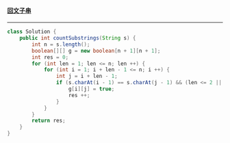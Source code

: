 #### <a href="https://leetcode.cn/problems/palindromic-substrings/">回文子串</a>

-------------

```java
class Solution {
    public int countSubstrings(String s) {
        int n = s.length();
        boolean[][] g = new boolean[n + 1][n + 1];
        int res = 0;
        for (int len = 1; len <= n; len ++) {
            for (int i = 1; i + len - 1 <= n; i ++) {
                int j = i + len - 1;
                if (s.charAt(i - 1) == s.charAt(j - 1) && (len <= 2 || g[i + 1][j - 1])) {
                    g[i][j] = true;
                    res ++;
                }
            }
        }
        return res;
    }
}
```

